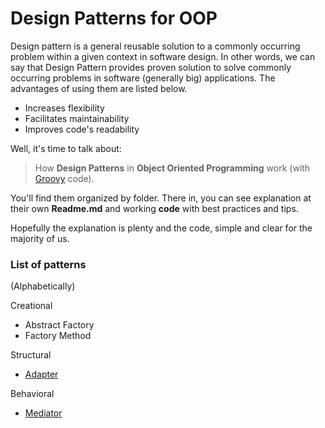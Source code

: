 # Design Patterns for OOP

Design pattern is a general reusable solution to a commonly occurring problem within a given context in software design. In other words, we can say that Design Pattern provides proven solution to solve commonly occurring problems in software (generally big) applications. The advantages of using them are listed below.

- Increases flexibility
- Facilitates maintainability
- Improves code's readability

Well, it's time to talk about:
> How **Design Patterns** in **Object Oriented Programming** work
> (with [Groovy](http://www.groovy-lang.org/) code).

You'll find them organized by folder.  There in, you can see explanation at their own **Readme.md** and working **code** with best practices and tips.

Hopefully the explanation is plenty and the code, simple and clear for the majority of us.

### List of patterns
(Alphabetically)

Creational
- Abstract Factory
- Factory Method

Structural
- [Adapter](Adapter)

Behavioral
- [Mediator](Mediator)
